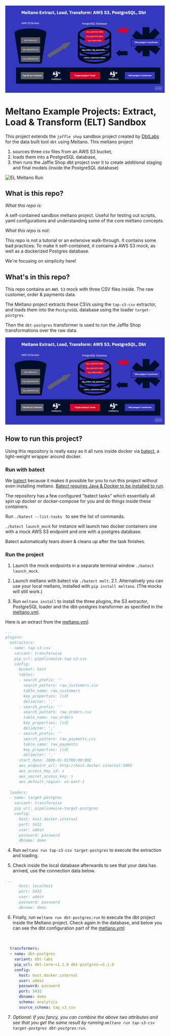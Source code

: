 
![EL Meltano Diagram](el_meltano_diagram.jpg)

# Meltano Example Projects: Extract, Load & Transform (ELT) Sandbox
This project extends the ```jaffle shop``` sandbox project created by [DbtLabs](https://github.com/dbt-labs/jaffle_shop) for the data built tool ```dbt``` using Meltano. This meltano project
1. sources three csv files from an AWS S3 bucket, 
2. loads them into a PostgreSQL database,
3. then runs the Jaffle Shop dbt project over it to create additional staging and final models (inside the PostgreSQL database)

![EL Meltano Run](Meltano_EL.gif)

## What is this repo?
_What this repo is:_

A self-contained sandbox meltano project. Useful for testing out scripts, yaml configurations and understanding some of the core meltano concepts.

_What this repo is not:_

This repo is not a tutorial or an extensive walk-through. It contains some bad practices. To make it self-contained, it contains a AWS S3 mock, as well as a dockerized Postgres database. 

We're focusing on simplicity here!

## What's in this repo?
This repo contains an ```AWS S3``` mock with three CSV files inside. The raw customer, order & payments data.

The Meltano project extracts these CSVs using the ```tap-s3-csv``` extractor, and loads them into the ```PostgreSQL``` database using the loader ```target-postgres```.

Then the ```dbt-postgres``` transformer is used to run the Jaffle Shop transformations over the raw data.


![EL Meltano Diagram](el_meltano_diagram.jpg)

## How to run this project?
Using this repository is really easy as it all runs inside docker via [batect](https://batect.dev/), a light-weight wrapper around docker. 

### Run with batect
We [batect](https://batect.dev/) because it makes it possible for you to run this project without even installing meltano. [Batect requires Java & Docker to be installed to run](https://batect.dev/docs/getting-started/requirements). 

The repository has a few configured "batect tasks" which essentially all spin up docker or docker-compose for you and do things inside these containers.

Run  ```./batect --list-tasks ``` to see the list of commands.

```./batect launch_mock``` for instance will launch two docker containers one with a mock AWS S3 endpoint and one with a postgres database.

Batect automatically tears down & cleans up after the task finishes.

### Run the project

1. Launch the mock endpoints in a separate terminal window ```./batect launch_mock```.

2. Launch meltano with batect via ```./batect melt```.
2.1. Alternatively you can use your local meltano, installed with ```pip install meltano```. (The mocks will still work.)

3. Run ```meltano install``` to install the three plugins, the S3 extractor, PostgreSQL loader and the dbt-postgres transformer as specified in the [meltano.yml](new_project/meltano.yml).

Here is an extract from the [meltano.yml](new_project/meltano.yml):

```yaml
...
plugins:
  extractors:
  - name: tap-s3-csv
    variant: transferwise
    pip_url: pipelinewise-tap-s3-csv
    config:
      bucket: test
      tables:
      - search_prefix: ''
        search_pattern: raw_customers.csv
        table_name: raw_customers
        key_properties: [id]
        delimiter: ','
      - search_prefix: ''
        search_pattern: raw_orders.csv
        table_name: raw_orders
        key_properties: [id]
        delimiter: ','
      - search_prefix: ''
        search_pattern: raw_payments.csv
        table_name: raw_payments
        key_properties: [id]
        delimiter: ','
      start_date: 2000-01-01T00:00:00Z
      aws_endpoint_url: http://host.docker.internal:5005
      aws_access_key_id: s
      aws_secret_access_key: s
      aws_default_region: us-east-1

  loaders:
  - name: target-postgres
    variant: transferwise
    pip_url: pipelinewise-target-postgres
    config:
      host: host.docker.internal
      port: 5432
      user: admin
      password: password
      dbname: demo
```

4. Run ```meltano run tap-s3-csv target-postgres``` to execute the extraction and loading. 

5. Check inside the local database afterwards to see that your data has arrived, use the connection data below.

```yaml
...
      host: localhost
      port: 5432
      user: admin
      password: password
      dbname: demo
```

6. Finally, run ```meltano run dbt-postgres:run``` to execute the dbt project inside the Meltano project. Check again in the database, and below you can see the dbt configuration part of the [meltano.yml](new_project/meltano.yml): 

```yaml

 
  transformers:
  - name: dbt-postgres
    variant: dbt-labs
    pip_url: dbt-core~=1.1.0 dbt-postgres~=1.1.0
    config:
      host: host.docker.internal
      user: admin
      password: password
      port: 5432
      dbname: demo
      schema: analytics
      source_schema: tap_s3_csv

```

7. _Optional: If you fancy, you can combine the above two attributes and see that you get the same result by running ```meltano run tap-s3-csv target-postgres dbt-postgres:run```._
